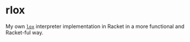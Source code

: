 # rlox

My own [`lox`](https://craftinginterpreters.com/) interpreter implementation in Racket in a more functional and Racket-ful way.
